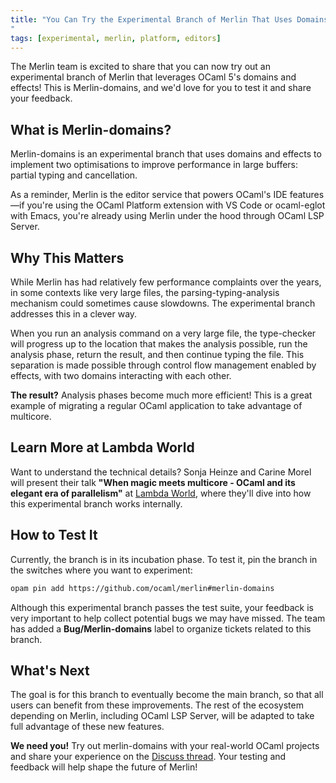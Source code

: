 ```yaml
---
title: "You Can Try the Experimental Branch of Merlin That Uses Domains and Effects
"
tags: [experimental, merlin, platform, editors]
---
```


The Merlin team is excited to share that you can now try out an experimental branch of Merlin that leverages OCaml 5's domains and effects! This is Merlin-domains, and we'd love for you to test it and share your feedback.

## What is Merlin-domains?

Merlin-domains is an experimental branch that uses domains and effects to implement two optimisations to improve performance in large buffers: partial typing and cancellation.

As a reminder, Merlin is the editor service that powers OCaml's IDE features—if you're using the OCaml Platform extension with VS Code or ocaml-eglot with Emacs, you're already using Merlin under the hood through OCaml LSP Server.

## Why This Matters

While Merlin has had relatively few performance complaints over the years, in some contexts like very large files, the parsing-typing-analysis mechanism could sometimes cause slowdowns. The experimental branch addresses this in a clever way.

When you run an analysis command on a very large file, the type-checker will progress up to the location that makes the analysis possible, run the analysis phase, return the result, and then continue typing the file. This separation is made possible through control flow management enabled by effects, with two domains interacting with each other.

**The result?** Analysis phases become much more efficient! This is a great example of migrating a regular OCaml application to take advantage of multicore.

## Learn More at Lambda World

Want to understand the technical details? Sonja Heinze and Carine Morel will present their talk **"When magic meets multicore - OCaml and its elegant era of parallelism"** at [Lambda World](https://lambda.world/speakers/?speaker=Sonja%20Heinze), where they'll dive into how this experimental branch works internally.

## How to Test It

Currently, the branch is in its incubation phase. To test it, pin the branch in the switches where you want to experiment:

```bash
opam pin add https://github.com/ocaml/merlin#merlin-domains
```

Although this experimental branch passes the test suite, your feedback is very important to help collect potential bugs we may have missed. The team has added a **Bug/Merlin-domains** label to organize tickets related to this branch.

## What's Next

The goal is for this branch to eventually become the main branch, so that all users can benefit from these improvements. The rest of the ecosystem depending on Merlin, including OCaml LSP Server, will be adapted to take full advantage of these new features.

**We need you!** Try out merlin-domains with your real-world OCaml projects and share your experience on the [Discuss thread](https://discuss.ocaml.org/t/ann-an-experimental-branch-of-merlin-based-on-domains-and-effects/17195). Your testing and feedback will help shape the future of Merlin!
